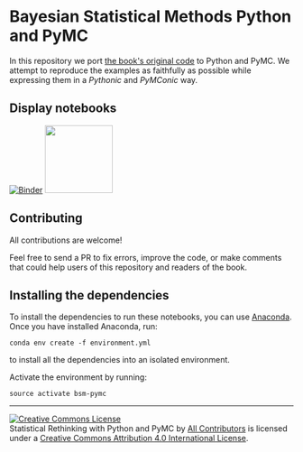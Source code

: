 # Bayesian Statistical Methods Python and PyMC

In this repository we port [the book's original code](https://bayessm.wordpress.ncsu.edu) to Python and PyMC. We attempt to reproduce the examples as faithfully as possible while expressing them in a _Pythonic_ and _PyMConic_ way.

## Display notebooks
[![Binder](https://mybinder.org/badge.svg)](https://mybinder.org/v2/gh/pymc-devs/resources/master?filepath=BSM)
[<img src="http://nbviewer.jupyter.org/static/img/nav_logo.svg" width=120>](http://nbviewer.jupyter.org/github/pymc-devs/resources/blob/master/BSM)

## Contributing

All contributions are welcome!

Feel free to send a PR to fix errors, improve the code, or make comments that could help users of this repository and readers of the book.


## Installing the dependencies

To install the dependencies to run these notebooks, you can use [Anaconda](https://www.continuum.io/downloads). Once you have installed Anaconda, run:

    conda env create -f environment.yml

to install all the dependencies into an isolated environment. 

Activate the environment by running:

    source activate bsm-pymc

---

<a rel="license" href="http://creativecommons.org/licenses/by/4.0/"><img alt="Creative Commons License" style="border-width:0" src="https://i.creativecommons.org/l/by/4.0/88x31.png" /></a><br /><span>Statistical Rethinking with Python and PyMC</span> by <a xmlns:cc="http://creativecommons.org/ns#" href="https://github.com/aloctavodia/Statistical-Rethinking-with-Python-and-PyMC/graphs/contributors" property="cc:attributionName" rel="cc:attributionURL">All Contributors</a> is licensed under a <a rel="license" href="http://creativecommons.org/licenses/by/4.0/">Creative Commons Attribution 4.0 International License</a>.
